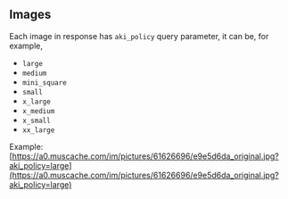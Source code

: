 ## Images

Each image in response has `aki_policy` query parameter, it can be, for example,

* `large`
* `medium`
* `mini_square`
* `small`
* `x_large`
* `x_medium`
* `x_small`
* `xx_large`

Example: [https://a0.muscache.com/im/pictures/61626696/e9e5d6da_original.jpg?aki_policy=large](https://a0.muscache.com/im/pictures/61626696/e9e5d6da_original.jpg?aki_policy=large)
